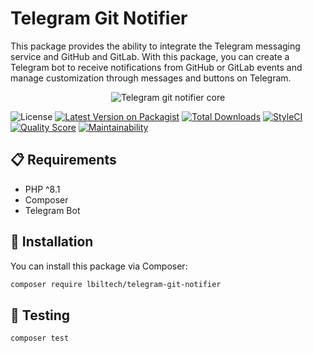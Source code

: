 # Telegram Git Notifier

This package provides the ability to integrate the Telegram messaging service and GitHub and GitLab.
With this package,
you can create a Telegram bot to receive notifications from GitHub or GitLab events
and manage customization through messages and buttons on Telegram.

<p align="center">
  <img alt="Telegram git notifier core" src="https://github.com/lbiltech/telegram-git-notifier/assets/35853002/193e523b-4654-4f61-aaf4-5b6d106b67e3" />
</p>

![License](https://img.shields.io/github/license/lbiltech/telegram-git-notifier.svg?style=flat-square)
[![Latest Version on Packagist](https://img.shields.io/packagist/v/lbiltech/telegram-git-notifier.svg?style=flat-square)](https://packagist.org/lbiltech/telegram-git-notifier)
[![Total Downloads](https://img.shields.io/packagist/dt/lbiltech/telegram-git-notifier.svg?style=flat-square)](https://packagist.org/packages/lbiltech/telegram-git-notifier)
[![StyleCI](https://styleci.io/repos/683908657/shield)](https://styleci.io/repos/683908657)
[![Quality Score](https://img.shields.io/scrutinizer/g/lbiltech/telegram-git-notifier.svg?style=flat-square)](https://scrutinizer-ci.com/g/lbiltech/telegram-git-notifier)
[![Maintainability](https://api.codeclimate.com/v1/badges/b6f16164d55809d0918e/maintainability)](https://codeclimate.com/github/lbiltech/telegram-git-notifier/maintainability)

## 📋 Requirements

- PHP ^8.1
- Composer
- Telegram Bot

## 🔧 Installation

You can install this package via Composer:

```bash
composer require lbiltech/telegram-git-notifier
```

## 🧪 Testing

```bash
composer test
```
